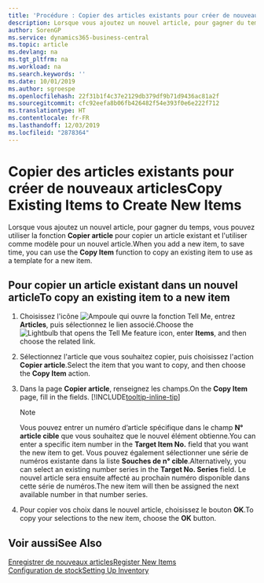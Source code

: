 ```yaml
---
title: 'Procédure : Copier des articles existants pour créer de nouveaux articles'
description: Lorsque vous ajoutez un nouvel article, pour gagner du temps, vous pouvez utiliser la fonction Copier article pour copier un article existant et l'utiliser comme modèle pour un nouvel article.
author: SorenGP
ms.service: dynamics365-business-central
ms.topic: article
ms.devlang: na
ms.tgt_pltfrm: na
ms.workload: na
ms.search.keywords: ''
ms.date: 10/01/2019
ms.author: sgroespe
ms.openlocfilehash: 22f31b1f4c37e2129db379df9b71d9436ac81a2f
ms.sourcegitcommit: cfc92eefa8b06fb426482f54e393f0e6e222f712
ms.translationtype: HT
ms.contentlocale: fr-FR
ms.lasthandoff: 12/03/2019
ms.locfileid: "2878364"
---
```

# <a name="copy-existing-items-to-create-new-items"></a><span data-ttu-id="96e19-103">Copier des articles existants pour créer de nouveaux articles</span><span class="sxs-lookup"><span data-stu-id="96e19-103">Copy Existing Items to Create New Items</span></span>
<span data-ttu-id="96e19-104">Lorsque vous ajoutez un nouvel article, pour gagner du temps, vous pouvez utiliser la fonction **Copier article** pour copier un article existant et l'utiliser comme modèle pour un nouvel article.</span><span class="sxs-lookup"><span data-stu-id="96e19-104">When you add a new item, to save time, you can use the **Copy Item** function to copy an existing item to use as a template for a new item.</span></span>  

## <a name="to-copy-an-existing-item-to-a-new-item"></a><span data-ttu-id="96e19-105">Pour copier un article existant dans un nouvel article</span><span class="sxs-lookup"><span data-stu-id="96e19-105">To copy an existing item to a new item</span></span>  
1. <span data-ttu-id="96e19-106">Choisissez l'icône ![Ampoule qui ouvre la fonction Tell Me](media/ui-search/search_small.png "Dites-moi ce que vous voulez faire"), entrez **Articles**, puis sélectionnez le lien associé.</span><span class="sxs-lookup"><span data-stu-id="96e19-106">Choose the ![Lightbulb that opens the Tell Me feature](media/ui-search/search_small.png "Tell me what you want to do") icon, enter **Items**, and then choose the related link.</span></span>  
2. <span data-ttu-id="96e19-107">Sélectionnez l'article que vous souhaitez copier, puis choisissez l'action **Copier article**.</span><span class="sxs-lookup"><span data-stu-id="96e19-107">Select the item that you want to copy, and then choose the **Copy Item** action.</span></span>  
3. <span data-ttu-id="96e19-108">Dans la page **Copier article**, renseignez les champs.</span><span class="sxs-lookup"><span data-stu-id="96e19-108">On the **Copy Item** page, fill in the fields.</span></span> [!INCLUDE[tooltip-inline-tip](includes/tooltip-inline-tip_md.md)]

    > [!NOTE]  
    > <span data-ttu-id="96e19-109">Vous pouvez entrer un numéro d’article spécifique dans le champ **N° article cible** que vous souhaitez que le nouvel élément obtienne.</span><span class="sxs-lookup"><span data-stu-id="96e19-109">You can enter a specific item number in the **Target Item No.** field that you want the new item to get.</span></span> <span data-ttu-id="96e19-110">Vous pouvez également sélectionner une série de numéros existante dans la liste **Souches de n° cible**.</span><span class="sxs-lookup"><span data-stu-id="96e19-110">Alternatively, you can select an existing number series in the **Target No. Series** field.</span></span> <span data-ttu-id="96e19-111">Le nouvel article sera ensuite affecté au prochain numéro disponible dans cette série de numéros.</span><span class="sxs-lookup"><span data-stu-id="96e19-111">The new item will then be assigned the next available number in that number series.</span></span>  

5. <span data-ttu-id="96e19-112">Pour copier vos choix dans le nouvel article, choisissez le bouton **OK**.</span><span class="sxs-lookup"><span data-stu-id="96e19-112">To copy your selections to the new item, choose the **OK** button.</span></span>  

## <a name="see-also"></a><span data-ttu-id="96e19-113">Voir aussi</span><span class="sxs-lookup"><span data-stu-id="96e19-113">See Also</span></span>  
[<span data-ttu-id="96e19-114">Enregistrer de nouveaux articles</span><span class="sxs-lookup"><span data-stu-id="96e19-114">Register New Items</span></span>](inventory-how-register-new-items.md)  
[<span data-ttu-id="96e19-115">Configuration de stock</span><span class="sxs-lookup"><span data-stu-id="96e19-115">Setting Up Inventory</span></span>](inventory-setup-inventory.md)
